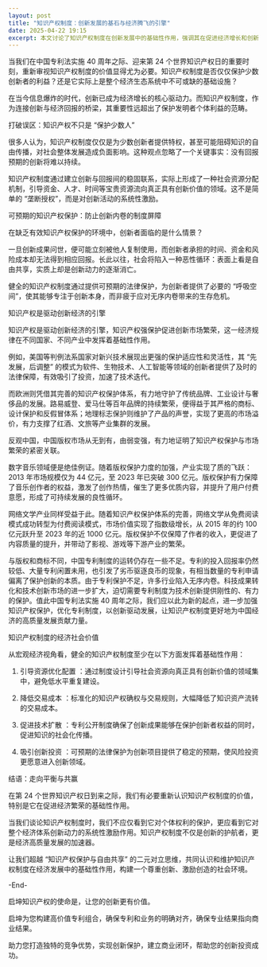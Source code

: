 ```yaml
---
layout: post
title: "知识产权制度：创新发展的基石与经济腾飞的引擎"
date: 2025-04-22 19:15
excerpt: 本文讨论了知识产权制度在创新发展中的基础性作用，强调其在促进经济增长和创新激励中的关键地位，以及如何通过知识产权保护来引导资源优化配置和吸引创新投资。
---
```

当我们在中国专利法实施 40 周年之际、迎来第 24 个世界知识产权日的重要时刻，重新审视知识产权制度的价值显得尤为必要。知识产权制度是否仅仅保护少数创新者的利益？还是它实际上是整个经济生态系统中不可或缺的基础设施？

在当今信息爆炸的时代，创新已成为经济增长的核心驱动力。而知识产权制度，作为连接创新与经济回报的桥梁，其重要性远超出了保护发明者个体利益的范畴。

打破误区：知识产权不只是 “保护少数人”

很多人认为，知识产权制度仅仅是为少数创新者提供特权，甚至可能阻碍知识的自由传播，对社会整体发展造成负面影响。这种观点忽略了一个关键事实：没有回报预期的创新将难以持续。

知识产权制度通过建立创新与回报间的稳固联系，实际上形成了一种社会资源分配机制，引导资金、人才、时间等宝贵资源流向真正具有创新价值的领域。这不是简单的 “垄断授权”，而是对创新活动的系统性激励。

可预期的知识产权保护：防止创新内卷的制度屏障

在缺乏有效知识产权保护的环境中，创新者面临的是什么情景？

一旦创新成果问世，便可能立刻被他人复制使用，而创新者承担的时间、资金和风险成本却无法得到相应回报。长此以往，社会将陷入一种恶性循环：表面上看是自由共享，实质上却是创新动力的逐渐消亡。

健全的知识产权制度通过提供可预期的法律保护，为创新者提供了必要的 “呼吸空间”，使其能够专注于创新本身，而非疲于应对无序内卷带来的生存危机。

知识产权是驱动创新经济的引擎

知识产权是驱动创新经济的引擎，知识产权强保护促进创新市场繁荣，这一经济规律在不同国家、不同产业中发挥着基础性作用。

例如，美国等判例法系国家对新兴技术展现出更强的保护适应性和灵活性，其 “先发展，后调整” 的模式为软件、生物技术、人工智能等领域的创新者提供了及时的法律保障，有效吸引了投资，加速了技术迭代。

而欧洲则凭借其完善的知识产权保护体系，有力地守护了传统品牌、工业设计与奢侈品的发展。路易威登、爱马仕等百年品牌的持续繁荣，便得益于其严格的商标、设计保护和反假冒体系；地理标志保护则维护了产品的声誉，实现了更高的市场溢价，有力支撑了红酒、文旅等产业集群的发展。

反观中国，中国版权市场从无到有，由弱变强，有力地证明了知识产权保护与市场繁荣的紧密关联。

数字音乐领域便是绝佳例证。随着版权保护力度的加强，产业实现了质的飞跃：2013 年市场规模仅为 44 亿元，至 2023 年已突破 300 亿元。版权保护有力保障了音乐创作者的权益，激发了创作热情，催生了更多优质内容，并提升了用户付费意愿，形成了可持续发展的良性循环。

网络文学产业同样受益于此。随着知识产权保护体系的完善，网络文学从免费阅读模式成功转型为付费阅读模式，市场价值实现了指数级增长，从 2015 年的约 100 亿元跃升至 2023 年的近 1000 亿元。版权保护不仅保障了作者的收入，更促进了内容质量的提升，并带动了影视、游戏等下游产业的繁荣。

与版权和商标不同，中国专利制度的运转仍存在一些不足。专利的投入回报率仍然较低、大量专利闲置未用，也引发了劣币驱逐良币的现象，有相当数量的专利申请偏离了保护创新的本质。由于专利保护不足，许多行业陷入无序内卷。科技成果转化和技术创新市场的进一步扩大，迫切需要专利制度为技术创新提供刚性的、有力的保护。值此中国专利法实施 40 周年之际，我们应以此为新的起点，进一步加强知识产权保护，优化专利制度，以创新驱动发展，让知识产权制度更好地为中国经济的高质量发展贡献力量。

知识产权制度的经济社会价值

从宏观经济视角看，健全的知识产权制度至少在以下方面发挥着基础性作用：

1. 引导资源优化配置 ：通过制度设计引导社会资源向真正具有创新价值的领域集中，避免低水平重复建设。

2. 降低交易成本 ：标准化的知识产权确权与交易规则，大幅降低了知识资产流转的交易成本。

3. 促进技术扩散 ：专利公开制度确保了创新成果能够在保护创新者权益的同时，促进知识的社会化传播。

4. 吸引创新投资 ：可预期的法律保护为创新项目提供了稳定的预期，使风险投资更愿意进入创新领域。

结语：走向平衡与共赢

在第 24 个世界知识产权日到来之际，我们有必要重新认识知识产权制度的价值，特别是它在促进经济繁荣的基础性作用。

当我们谈论知识产权制度时，我们不应仅看到它对个体权利的保护，更应看到它对整个经济体系创新动力的系统性激励作用。知识产权制度不仅是创新的护航者，更是经济高质量发展的加速器。

让我们超越 “知识产权保护与自由共享” 的二元对立思维，共同认识和维护知识产权制度在经济发展中的基础性作用，构建一个尊重创新、激励创造的社会环境。

-End-

启坤知识产权的使命是，让您的创新更有价值。

启坤为您构建高价值专利组合，确保专利和业务的明确对齐，确保专业结果指向商业结果。

助力您打造独特的竞争优势，实现创新保护，建立商业闭环，帮助您的创新投资成功。
